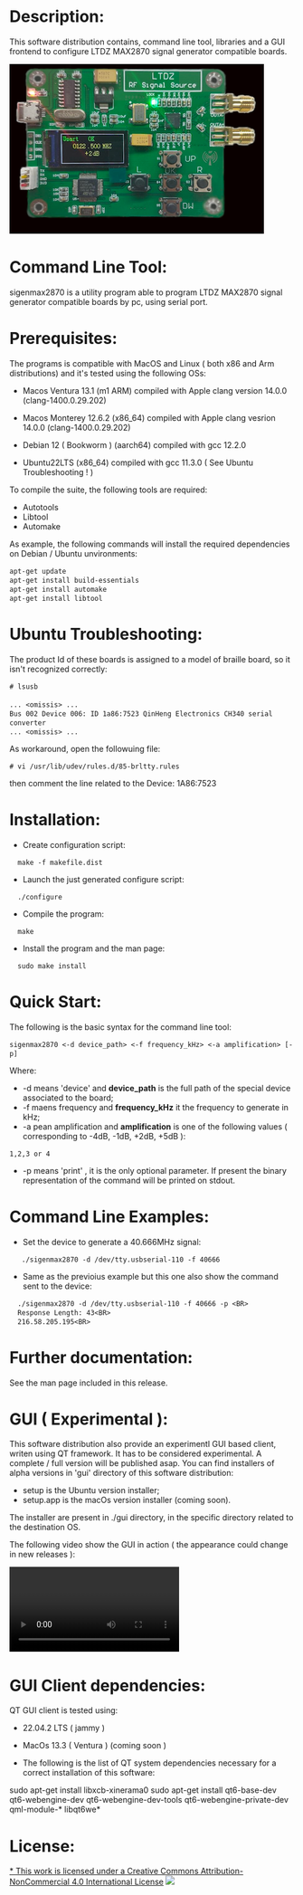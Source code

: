 Description:
============

This software distribution contains, command line tool, libraries and a GUI frontend to configure LTDZ MAX2870 signal generator compatible boards.

![alt text](images/sigen.png "splash screen")

Command Line Tool:
==================

sigenmax2870 is a utility program able to program  LTDZ MAX2870 signal generator compatible boards by pc, using serial port.

Prerequisites:
==============

The programs is compatible with MacOS and Linux ( both x86 and Arm distributions) and it's tested using the following OSs:

- Macos Ventura 13.1         (m1 ARM)    compiled with Apple clang version 14.0.0 (clang-1400.0.29.202)
- Macos Monterey 12.6.2      (x86_64)       compiled with Apple clang vesrion  14.0.0 (clang-1400.0.29.202)

- Debian 12 ( Bookworm )     (aarch64)   compiled with gcc 12.2.0
- Ubuntu22LTS                (x86_64)    compiled with gcc 11.3.0 ( See Ubuntu Troubleshooting ! )

To compile the suite, the following tools are required:

- Autotools
- Libtool
- Automake

As example, the following commands will install the required dependencies on Debian / Ubuntu unvironments:
```
apt-get update
apt-get install build-essentials
apt-get install automake
apt-get install libtool
```
Ubuntu Troubleshooting:
=======================

The product Id of these boards is assigned to a model of braille board, so it isn't recognized correctly:
```
# lsusb

... <omissis> ...
Bus 002 Device 006: ID 1a86:7523 QinHeng Electronics CH340 serial converter
... <omissis> ...
```

As workaround, open the followuing file:
```
# vi /usr/lib/udev/rules.d/85-brltty.rules
```
then comment the line related to the Device: 1A86:7523 

Installation:
=============

- Create configuration script:
```
  make -f makefile.dist 
```
- Launch the just generated configure script:
```
  ./configure
```
- Compile the program:
```
  make
```
- Install the program and the man page:
```
  sudo make install
```

Quick Start:
============

The following is the basic syntax for the command line tool:

```
sigenmax2870 <-d device_path> <-f frequency_kHz> <-a amplification> [-p]
```
 
Where:

* -d means 'device' and  **device_path** is the full path of the special device associated to the board;
* -f maens frequency and  **frequency_kHz** it the frequency to generate in kHz;
* -a pean amplification and **amplification** is one of the following values ( corresponding to -4dB, -1dB, +2dB, +5dB ):
```
1,2,3 or 4
```
* -p means 'print' , it is the only optional parameter. If present the binary representation of the command will be printed on stdout.

Command Line Examples:
=====================

- Set the device to generate a 40.666MHz signal:<BR>
```
   ./sigenmax2870 -d /dev/tty.usbserial-110 -f 40666 
```

- Same as the previoius example but this one also show the command sent to the device:<BR>
```
  ./sigenmax2870 -d /dev/tty.usbserial-110 -f 40666 -p <BR>
  Response Length: 43<BR>
  216.58.205.195<BR>
```
Further documentation:
======================

See the man page included in this release.

GUI ( Experimental ):
=====================

This software distribution also provide an experimentl GUI based client, writen using QT framework. It has to be considered experimental. 
A complete / full version will be published asap. You can find installers of alpha versions in 'gui' directory of this software distribution:
* setup is the Ubuntu version installer;
* setup.app is the macOs version installer (coming soon).

The installer are present in ./gui directory, in the specific directory related to the destination OS.

The following video show the GUI in action ( the appearance could change in new releases ):


![alt text](images/app_run.mov "GUI in action")


GUI Client dependencies:
========================

QT GUI client is tested using:

* 22.04.2 LTS ( jammy )
* MacOs 13.3 ( Ventura ) (coming soon )

* The following is the list of QT system dependencies necessary for a correct installation of this software:

 sudo apt-get install libxcb-xinerama0 
 sudo apt-get install qt6-base-dev qt6-webengine-dev qt6-webengine-dev-tools qt6-webengine-private-dev  qml-module-*  libqt6we*

License:
========

[* This work is licensed under a Creative Commons Attribution-NonCommercial 4.0 International License](http://creativecommons.org/licenses/by-nc/4.0/)
[<img src="https://i.creativecommons.org/l/by-nc/4.0/88x31.png">](http://creativecommons.org/licenses/by-nc/4.0/)
